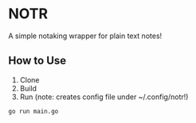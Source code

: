 # NOTR
A simple notaking wrapper for plain text notes!

## How to Use

1. Clone
2. Build
3. Run (note: creates config file under ~/.config/notr!)

```
go run main.go
```
